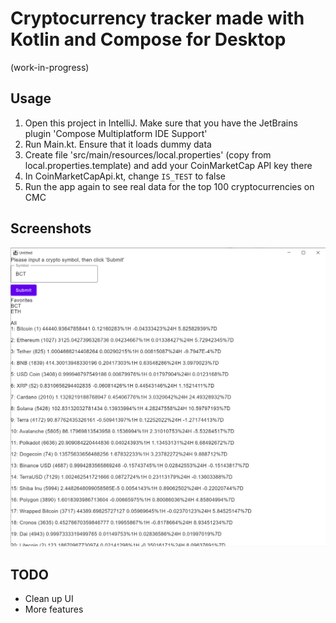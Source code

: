 # Cryptocurrency tracker made with Kotlin and Compose for Desktop
(work-in-progress)



## Usage
1. Open this project in IntelliJ. Make sure that you have the JetBrains plugin 'Compose Multiplatform IDE Support'
2. Run Main.kt. Ensure that it loads dummy data
3. Create file 'src/main/resources/local.properties' (copy from local.properties.template) and add your CoinMarketCap API key there
4. In CoinMarketCapApi.kt, change `IS_TEST` to false
5. Run the app again to see real data for the top 100 cryptocurrencies on CMC



## Screenshots
![App GUI](documentation/app--2022-03-26.png "Ugly start to this minimal app")



## TODO
- Clean up UI
- More features
